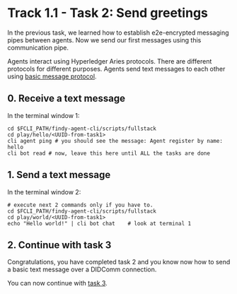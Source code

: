 # Track 1.1 - Task 2: Send greetings

In the previous task, we learned how to establish e2e-encrypted messaging pipes
between agents. Now we send our first messages using this communication pipe.

Agents interact using Hyperledger Aries protocols. There are different protocols
for different purposes. Agents send text messages to each other using [basic
message
protocol](https://github.com/hyperledger/aries-rfcs/blob/main/features/0095-basic-message/README.md).

## 0. Receive a text message

In the terminal window 1:
```shell
cd $FCLI_PATH/findy-agent-cli/scripts/fullstack
cd play/hello/<UUID-from-task1>
cli agent ping # you should see the message: Agent register by name: hello
cli bot read # now, leave this here until ALL the tasks are done
```

## 1. Send a text message

In the terminal window 2:
```shell
# execute next 2 commands only if you have to.
cd $FCLI_PATH/findy-agent-cli/scripts/fullstack
cd play/world/<UUID-from-task1>
echo "Hello world!" | cli bot chat    # look at terminal 1
```

## 2. Continue with task 3

Congratulations, you have completed task 2 and you know now how to send a basic
text message over a DIDComm connection.

You can now continue with [task 3](../task3/README.md).
